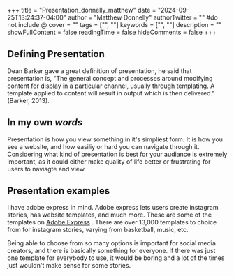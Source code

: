 +++
title = "Presentation_donnelly_matthew"
date = "2024-09-25T13:24:37-04:00"
author = "Matthew Donnelly"
authorTwitter = "" #do not include @
cover = ""
tags = ["", ""]
keywords = ["", ""]
description = ""
showFullContent = false
readingTime = false
hideComments = false
+++

## Defining Presentation 

Dean Barker gave a great definition of presentation, he said that presentation is, "The general concept and processes around modifying content for display in a particular channel, usually through templating. A template applied to content will result in output which is then delivered." (Barker, 2013). 

## In my own *words* 

Presentation is how you view something in it's simpliest form. It is how you see a website, and how easiliy or hard you can navigate through it. Considering what kind of presentation is best for your audiance is extremely important, as it could either make quality of life better or frustrating for users to naviagte and view. 

## Presentation examples

I have adobe express in mind. Adobe express lets users create instagram stories, has website templates, and much more. These are some of the templates on [Adobe Express](https://new.express.adobe.com/new?width=1080&height=1920&unit=px&taskID=instagram-story&pixelsPerInch=96&aspectRatioLock=true&pageCount=1&category=templates&assetCollection=urn%3Aaaid%3Asc%3AVA6C2%3A4a4fcb01-4152-46ef-9b85-4adf3024d1fd) . There are over 13,000 templates to choice from for instagram stories, varying from basketball, music, etc. 

Being able to choose from so many options is important for social media creators, and there is basically something for everyone. If there was just one template for everybody to use, it would be boring and a lot of the times just wouldn't make sense for some stories. 
